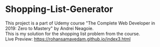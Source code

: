 # Shopping-List-Generator
This project is a part of Udemy course "The Complete Web Developer in 2019: Zero to Mastery" by Andrei Neagoie. 
</br>
This is my solution for the shopping list problem from the course.
</br>
Live Preview: https://rohansamavedam.github.io/index3.html
